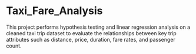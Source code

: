 # Taxi_Fare_Analysis
This project performs hypothesis testing and linear regression analysis on a cleaned taxi trip dataset to evaluate the relationships between key trip attributes such as distance, price, duration, fare rates, and passenger count.
